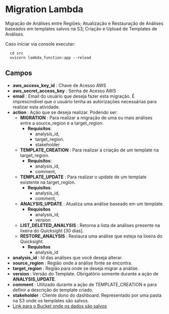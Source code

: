 # Migration Lambda

Migração de Análises entre Regiões; Atualização e Restauração de Análises baseados em templates salvos na S3; Criação e Upload de Templates de Análises.

Caso iniciar via console executar: 

```shell
  cd src
  uvicorn lambda_function:app --reload  
```

## Campos
- **aws_access_key_id** : Chave de Acesso AWS
- **aws_secret_access_key** : Senha de Acesso AWS
- **email** : Email do usuário que deseja fazer esta migração. É imprescindível que o usuário tenha as autorizações necessárias para realizar esta atividade.
- **action** : Ação que se deseja realizar. Podendo ser:
    - **MIGRATION** : Para realizar a migração de uma ou mais análises entre a source_region e a target_region.
      - **Requisítos**: 
        - analysis_id, 
        - target_region.
        - stakeholder
    - **TEMPLATE_CREATION** : Para realizar a criação de um template na target_region.
      - **Requisítos**: 
        - analysis_id, 
        - comment,
    - **TEMPLATE_UPDATE** : Para realizar o update de um template existente na target_region.
      - **Requisítos**: 
        - analysis_id,
        - comment,
    - **ANALYSIS_UPDATE** : Atualiza uma análise baseado em um template.
      - **Requisítos**
        - analysis_id,
        - version
    - **LIST_DELETED_ANALYSIS** : Retorna a lista de análises presente na lixeira do Quicksight [30 dias].
    - **RESTORE_ANALYSIS** : Restaura uma análise que esteja na lixeira do Quicksight.
      - **Requisítos**
        - analysis_id
- **analysis_id** : Id das análises que você deseja alterar.
- **source_region** : Região onde a análise fonte se encontra.
- **target_region** : Região para onde se deseja migrar a análise.
- **version** : Versão do Template. Obrigatório somente durante a ação de **ANALYSIS_UPDATE**.
- **comment** : Utilizado durante a ação de TEMPLATE_CREATION e para definir a descrição do template criado. 
- **stakeholder** : Cliente dono do dashboard. Representado por uma pasta na S3 onde os templates são salvos.
- [Link para o Bucket onde os dados são salvos](https://us-east-1.console.aws.amazon.com/s3/buckets/teste-ml-omotor?region=us-east-1&bucketType=general&prefix=quicksight_templates/&showversions=false)